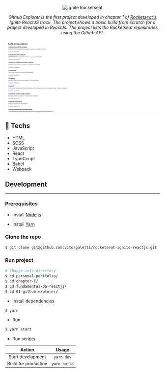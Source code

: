 <p align="center">
   <img src="https://xesque.rocketseat.dev/platform/1615173790188.svg" alt="Ignite Rocketseat"/>
</p>

<p align="center"><em>Github Explorer is the first project developed in chapter 1 of <a href="https://github.com/Rocketseat" target="_blank">Rocketseat's</a> Ignite ReactJS track. The project shows a basic build from scratch for a project developed in ReactJs. The project lists the Rocketseat repositories using the Github API.</em></p>

![Website](./assets/img/preview.png)

## :rocket: Techs

<ul>
  <li> HTML</li>
  <li> SCSS </li>
  <li> JavaScript </li>
  <li> React </li>
  <li> TypeCcript </li>
  <li> Babel </li>
  <li> Webpack </li>
</ul>

## Development

---

### Prerequisites

- Install [Node.js](https://nodejs.org)

- Install [Yarn](https://yarnpkg.com/)

### Clone the repo

```bash
$ git clone git@github.com:vitorgaletti/rocketseat-ignite-reactjs.git
```

### Run project

```bash
# Change into directory
$ cd personal-portfolio/
$ cd chapter-I/
$ cd fundamentos-do-reactjs/
$ cd 01-github-explorer/
```

- Install dependencies

```bash
$ yarn
```

- Run

```bash
$ yarn start
```

- Run scripts

|        Action        |    Usage     |
| :------------------: | :----------: |
|  Start development   |  `yarn dev`  |
| Build for production | `yarn build` |
